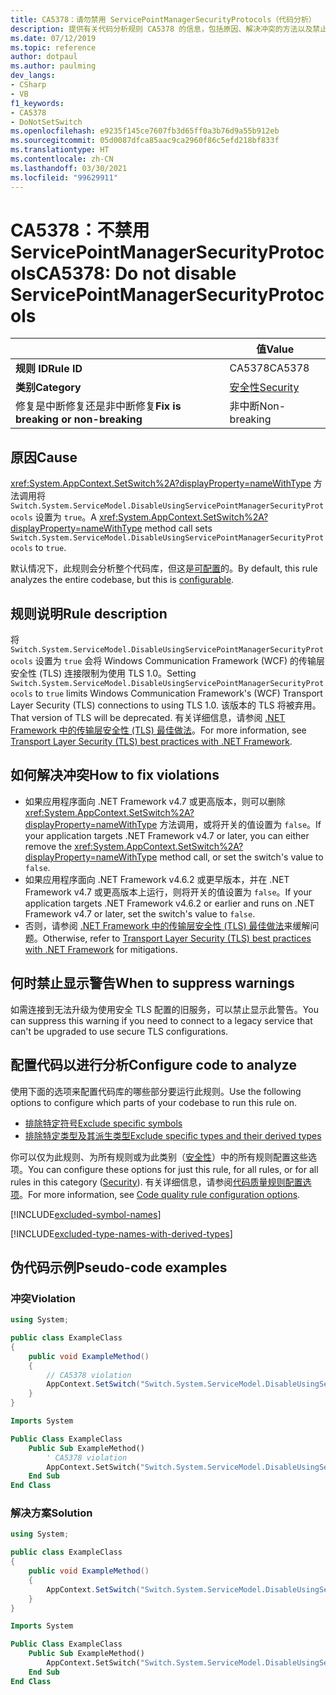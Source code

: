```yaml
---
title: CA5378：请勿禁用 ServicePointManagerSecurityProtocols（代码分析）
description: 提供有关代码分析规则 CA5378 的信息，包括原因、解决冲突的方法以及禁止显示该规则的时机。
ms.date: 07/12/2019
ms.topic: reference
author: dotpaul
ms.author: paulming
dev_langs:
- CSharp
- VB
f1_keywords:
- CA5378
- DoNotSetSwitch
ms.openlocfilehash: e9235f145ce7607fb3d65ff0a3b76d9a55b912eb
ms.sourcegitcommit: 05d0087dfca85aac9ca2960f86c5efd218bf833f
ms.translationtype: HT
ms.contentlocale: zh-CN
ms.lasthandoff: 03/30/2021
ms.locfileid: "99629911"
---
```

# <a name="ca5378-do-not-disable-servicepointmanagersecurityprotocols"></a><span data-ttu-id="bdbf1-103">CA5378：不禁用 ServicePointManagerSecurityProtocols</span><span class="sxs-lookup"><span data-stu-id="bdbf1-103">CA5378: Do not disable ServicePointManagerSecurityProtocols</span></span>

| | <span data-ttu-id="bdbf1-104">值</span><span class="sxs-lookup"><span data-stu-id="bdbf1-104">Value</span></span> |
|-|-|
| <span data-ttu-id="bdbf1-105">**规则 ID**</span><span class="sxs-lookup"><span data-stu-id="bdbf1-105">**Rule ID**</span></span> |<span data-ttu-id="bdbf1-106">CA5378</span><span class="sxs-lookup"><span data-stu-id="bdbf1-106">CA5378</span></span>|
| <span data-ttu-id="bdbf1-107">**类别**</span><span class="sxs-lookup"><span data-stu-id="bdbf1-107">**Category**</span></span> |[<span data-ttu-id="bdbf1-108">安全性</span><span class="sxs-lookup"><span data-stu-id="bdbf1-108">Security</span></span>](security-warnings.md)|
| <span data-ttu-id="bdbf1-109">修复是中断修复还是非中断修复</span><span class="sxs-lookup"><span data-stu-id="bdbf1-109">**Fix is breaking or non-breaking**</span></span> |<span data-ttu-id="bdbf1-110">非中断</span><span class="sxs-lookup"><span data-stu-id="bdbf1-110">Non-breaking</span></span>|

## <a name="cause"></a><span data-ttu-id="bdbf1-111">原因</span><span class="sxs-lookup"><span data-stu-id="bdbf1-111">Cause</span></span>

<span data-ttu-id="bdbf1-112"><xref:System.AppContext.SetSwitch%2A?displayProperty=nameWithType> 方法调用将 `Switch.System.ServiceModel.DisableUsingServicePointManagerSecurityProtocols` 设置为 `true`。</span><span class="sxs-lookup"><span data-stu-id="bdbf1-112">A <xref:System.AppContext.SetSwitch%2A?displayProperty=nameWithType> method call sets `Switch.System.ServiceModel.DisableUsingServicePointManagerSecurityProtocols` to `true`.</span></span>

<span data-ttu-id="bdbf1-113">默认情况下，此规则会分析整个代码库，但这是[可配置](#configure-code-to-analyze)的。</span><span class="sxs-lookup"><span data-stu-id="bdbf1-113">By default, this rule analyzes the entire codebase, but this is [configurable](#configure-code-to-analyze).</span></span>

## <a name="rule-description"></a><span data-ttu-id="bdbf1-114">规则说明</span><span class="sxs-lookup"><span data-stu-id="bdbf1-114">Rule description</span></span>

<span data-ttu-id="bdbf1-115">将 `Switch.System.ServiceModel.DisableUsingServicePointManagerSecurityProtocols` 设置为 `true` 会将 Windows Communication Framework (WCF) 的传输层安全性 (TLS) 连接限制为使用 TLS 1.0。</span><span class="sxs-lookup"><span data-stu-id="bdbf1-115">Setting `Switch.System.ServiceModel.DisableUsingServicePointManagerSecurityProtocols` to `true` limits Windows Communication Framework's (WCF) Transport Layer Security (TLS) connections to using TLS 1.0.</span></span> <span data-ttu-id="bdbf1-116">该版本的 TLS 将被弃用。</span><span class="sxs-lookup"><span data-stu-id="bdbf1-116">That version of TLS will be deprecated.</span></span> <span data-ttu-id="bdbf1-117">有关详细信息，请参阅 [.NET Framework 中的传输层安全性 (TLS) 最佳做法](../../../framework/network-programming/tls.md#switchsystemservicemodeldisableusingservicepointmanagersecurityprotocols)。</span><span class="sxs-lookup"><span data-stu-id="bdbf1-117">For more information, see [Transport Layer Security (TLS) best practices with .NET Framework](../../../framework/network-programming/tls.md#switchsystemservicemodeldisableusingservicepointmanagersecurityprotocols).</span></span>

## <a name="how-to-fix-violations"></a><span data-ttu-id="bdbf1-118">如何解决冲突</span><span class="sxs-lookup"><span data-stu-id="bdbf1-118">How to fix violations</span></span>

- <span data-ttu-id="bdbf1-119">如果应用程序面向 .NET Framework v4.7 或更高版本，则可以删除 <xref:System.AppContext.SetSwitch%2A?displayProperty=nameWithType> 方法调用，或将开关的值设置为 `false`。</span><span class="sxs-lookup"><span data-stu-id="bdbf1-119">If your application targets .NET Framework v4.7 or later, you can either remove the <xref:System.AppContext.SetSwitch%2A?displayProperty=nameWithType> method call, or set the switch's value to `false`.</span></span>
- <span data-ttu-id="bdbf1-120">如果应用程序面向 .NET Framework v4.6.2 或更早版本，并在 .NET Framework v4.7 或更高版本上运行，则将开关的值设置为 `false`。</span><span class="sxs-lookup"><span data-stu-id="bdbf1-120">If your application targets .NET Framework v4.6.2 or earlier and runs on .NET Framework v4.7 or later, set the switch's value to `false`.</span></span>
- <span data-ttu-id="bdbf1-121">否则，请参阅 [.NET Framework 中的传输层安全性 (TLS) 最佳做法](../../../framework/network-programming/tls.md)来缓解问题。</span><span class="sxs-lookup"><span data-stu-id="bdbf1-121">Otherwise, refer to [Transport Layer Security (TLS) best practices with .NET Framework](../../../framework/network-programming/tls.md) for mitigations.</span></span>

## <a name="when-to-suppress-warnings"></a><span data-ttu-id="bdbf1-122">何时禁止显示警告</span><span class="sxs-lookup"><span data-stu-id="bdbf1-122">When to suppress warnings</span></span>

<span data-ttu-id="bdbf1-123">如需连接到无法升级为使用安全 TLS 配置的旧服务，可以禁止显示此警告。</span><span class="sxs-lookup"><span data-stu-id="bdbf1-123">You can suppress this warning if you need to connect to a legacy service that can't be upgraded to use secure TLS configurations.</span></span>

## <a name="configure-code-to-analyze"></a><span data-ttu-id="bdbf1-124">配置代码以进行分析</span><span class="sxs-lookup"><span data-stu-id="bdbf1-124">Configure code to analyze</span></span>

<span data-ttu-id="bdbf1-125">使用下面的选项来配置代码库的哪些部分要运行此规则。</span><span class="sxs-lookup"><span data-stu-id="bdbf1-125">Use the following options to configure which parts of your codebase to run this rule on.</span></span>

- [<span data-ttu-id="bdbf1-126">排除特定符号</span><span class="sxs-lookup"><span data-stu-id="bdbf1-126">Exclude specific symbols</span></span>](#exclude-specific-symbols)
- [<span data-ttu-id="bdbf1-127">排除特定类型及其派生类型</span><span class="sxs-lookup"><span data-stu-id="bdbf1-127">Exclude specific types and their derived types</span></span>](#exclude-specific-types-and-their-derived-types)

<span data-ttu-id="bdbf1-128">你可以仅为此规则、为所有规则或为此类别（[安全性](security-warnings.md)）中的所有规则配置这些选项。</span><span class="sxs-lookup"><span data-stu-id="bdbf1-128">You can configure these options for just this rule, for all rules, or for all rules in this category ([Security](security-warnings.md)).</span></span> <span data-ttu-id="bdbf1-129">有关详细信息，请参阅[代码质量规则配置选项](../code-quality-rule-options.md)。</span><span class="sxs-lookup"><span data-stu-id="bdbf1-129">For more information, see [Code quality rule configuration options](../code-quality-rule-options.md).</span></span>

[!INCLUDE[excluded-symbol-names](~/includes/code-analysis/excluded-symbol-names.md)]

[!INCLUDE[excluded-type-names-with-derived-types](~/includes/code-analysis/excluded-type-names-with-derived-types.md)]

## <a name="pseudo-code-examples"></a><span data-ttu-id="bdbf1-130">伪代码示例</span><span class="sxs-lookup"><span data-stu-id="bdbf1-130">Pseudo-code examples</span></span>

### <a name="violation"></a><span data-ttu-id="bdbf1-131">冲突</span><span class="sxs-lookup"><span data-stu-id="bdbf1-131">Violation</span></span>

```csharp
using System;

public class ExampleClass
{
    public void ExampleMethod()
    {
        // CA5378 violation
        AppContext.SetSwitch("Switch.System.ServiceModel.DisableUsingServicePointManagerSecurityProtocols", true);
    }
}
```

```vb
Imports System

Public Class ExampleClass
    Public Sub ExampleMethod()
        ' CA5378 violation
        AppContext.SetSwitch("Switch.System.ServiceModel.DisableUsingServicePointManagerSecurityProtocols", true)
    End Sub
End Class
```

### <a name="solution"></a><span data-ttu-id="bdbf1-132">解决方案</span><span class="sxs-lookup"><span data-stu-id="bdbf1-132">Solution</span></span>

```csharp
using System;

public class ExampleClass
{
    public void ExampleMethod()
    {
        AppContext.SetSwitch("Switch.System.ServiceModel.DisableUsingServicePointManagerSecurityProtocols", false);
    }
}
```

```vb
Imports System

Public Class ExampleClass
    Public Sub ExampleMethod()
        AppContext.SetSwitch("Switch.System.ServiceModel.DisableUsingServicePointManagerSecurityProtocols", false)
    End Sub
End Class
```
